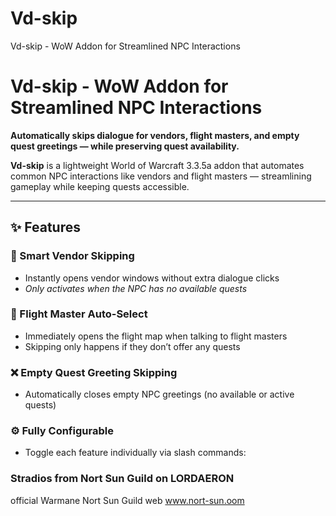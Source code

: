 # Vd-skip
Vd-skip - WoW Addon for Streamlined NPC Interactions
# Vd-skip - WoW Addon for Streamlined NPC Interactions

**Automatically skips dialogue for vendors, flight masters, and empty quest greetings — while preserving quest availability.**

**Vd-skip** is a lightweight World of Warcraft 3.3.5a addon that automates common NPC interactions like vendors and flight masters — streamlining gameplay while keeping quests accessible.

---

## ✨ Features

### 🛒 Smart Vendor Skipping
- Instantly opens vendor windows without extra dialogue clicks  
- *Only activates when the NPC has no available quests*

### 🦅 Flight Master Auto-Select
- Immediately opens the flight map when talking to flight masters  
- Skipping only happens if they don’t offer any quests

### ❌ Empty Quest Greeting Skipping
- Automatically closes empty NPC greetings (no available or active quests)

### ⚙️ Fully Configurable
- Toggle each feature individually via slash commands:

### Stradios from Nort Sun Guild on LORDAERON
official Warmane Nort Sun Guild web www.nort-sun.oom
